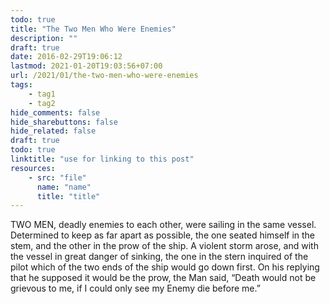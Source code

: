 ```yaml
---
todo: true
title: "The Two Men Who Were Enemies"
description: ""
draft: true
date: 2016-02-29T19:06:12
lastmod: 2021-01-20T19:03:56+07:00
url: /2021/01/the-two-men-who-were-enemies
tags:
    - tag1
    - tag2
hide_comments: false
hide_sharebuttons: false
hide_related: false
draft: true
todo: true
linktitle: "use for linking to this post"
resources:
    - src: "file"
      name: "name"
      title: "title"
---
```

TWO MEN, deadly enemies to each other, were sailing in the same vessel. Determined to keep as far apart as possible, the one seated himself in the stem, and the other in the prow of the ship. A violent storm arose, and with the vessel in great danger of sinking, the one in the stern inquired of the pilot which of the two ends of the ship would go down first. On his replying that he supposed it would be the prow, the Man said, “Death would not be grievous to me, if I could only see my Enemy die before me.”

